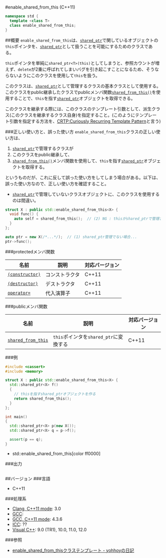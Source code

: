 #enable_shared_from_this (C++11)
```cpp
namespace std {
  template <class T>
  class enable_shared_from_this;
}
```

##概要
`enable_shared_from_this`は、[`shared_ptr`](/reference/memory/shared_ptr.md)で関しているオブジェクトの`this`ポインタを、[`shared_ptr`](/reference/memory/shared_ptr.md)として扱うことを可能にするためのクラスである。

`this`ポインタを単純に`shared_ptr<T>(this)`としてしまうと、参照カウントが増えず、`delete`が2重に呼ばれてしまいバグを引き起こすことになるため、そうならないようにこのクラスを使用して`this`を扱う。

このクラスは、[`shared_ptr`](/reference/memory/shared_ptr.md)として管理するクラスの基本クラスとして使用する。このクラスをpublic継承したクラスでpublicメンバ関数[`shared_from_this()`](./enable_shared_from_this/shared_from_this.md)を使用することで、`this`を指す[`shared_ptr`](reference/memory/shared_ptr.md)オブジェクトを取得できる。

このクラスを継承する際には、このクラスのテンプレート引数として、派生クラス(このクラスを継承するクラス自身)を指定すること。(このようにテンプレート引数を指定する方法を、[CRTP:Curiously Recurring Template Pattern](http://ja.wikibooks.org/wiki/More_C%2B%2B_Idioms/奇妙に再帰したテンプレートパターン(Curiously_Recurring_Template_Pattern))と言う)


###正しい使い方と、誤った使い方
`enable_shared_from_this`クラスの正しい使い方は、

1. [`shared_ptr`](/reference/memory/shared_ptr.md)で管理するクラスが
2. このクラスをpublic継承して、
3. [`shared_from_this()`](./enable_shared_from_this/shared_from_this.md)メンバ関数を使用して、`this`を指す[`shared_ptr`](reference/memory/shared_ptr.md)オブジェクトを取得する。

というものだが、これに反して誤った使い方をしてしまう場合がある。以下は、誤った使い方なので、正しい使い方を確認すること。

- [`shared_ptr`](/reference/memory/shared_ptr.md)で管理していないクラスオブジェクトに、このクラスを使用するのは間違い。

```cpp
struct X : public std::enable_shared_from_this<X> {
  void func() {
    auto self = shared_from_this();  // (2) NG : thisがshared_ptrで管理されていない
  }
};

auto ptr = new X(/*...*/);  // (1) shared_ptr管理でない場合...
ptr->func();
```


###protectedメンバ関数

| 名前 | 説明 | 対応バージョン |
|-------------------------------------------------------------------------|----------------|-------|
| [`(constructor)`](./enable_shared_from_this/enable_shared_from_this.md) | コンストラクタ | C++11 |
| [`(destructor)`](./enable_shared_from_this/-enable_shared_from_this.md) | デストラクタ   | C++11 |
| [`operator=`](./enable_shared_from_this/op_assign.md)                   | 代入演算子     | C++11 |


###publicメンバ関数

| 名前 | 説明 | 対応バージョン |
|---------------------------------------------------------------------|----------------------------------------|-------|
| [`shared_from_this`](./enable_shared_from_this/shared_from_this.md) | `this`ポインタを`shared_ptr`に変換する | C++11 |


###例
```cpp
#include <cassert>
#include <memory>

struct X : public std::enable_shared_from_this<X> {
  std::shared_ptr<X> f()
  {
    // thisを指すshared_ptrオブジェクトを作る
    return shared_from_this();
  }
};

int main()
{
  std::shared_ptr<X> p(new X());
  std::shared_ptr<X> q = p->f();

  assert(p == q);
}
```
* std::enable_shared_from_this[color ff0000]

###出力
```
```

##バージョン
###言語
- C++11

###処理系
- [Clang, C++11 mode](/implementation.md#clang): 3.0
- [GCC](/implementation.md#gcc): 
- [GCC, C++11 mode](/implementation.md#gcc): 4.3.6
- [ICC](/implementation.md#icc): ??
- [Visual C++](/implementation.md#visual_cpp): 9.0 (TR1), 10.0, 11.0, 12.0


###参照
- [enable_shared_from_thisクラステンプレート - yohhoyの日記](http://d.hatena.ne.jp/yohhoy/20120314/p1)

